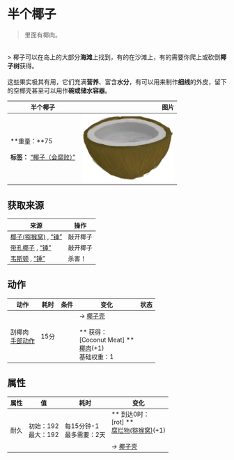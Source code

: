 # 半个椰子  
> 里面有椰肉。  
<br>  
> 椰子可以在岛上的大部分<b>海滩</b>上找到，有的在沙滩上，有的需要你爬上或砍倒<b>椰子树</b>获得。<br><br>这些果实极其有用，它们充满<b>营养</b>、富含<b>水分</b>，有可以用来制作<b>细线</b>的外皮，留下的空椰壳甚至可以用作<b>碗或储水容器</b>。  
  
  半个椰子  |   图片   
 ----  |  ----:   
 **重量：**75<br><br>**标签：**	[“椰子（会腐败）”](tag_CoconutSpoilable.md)  |  <img decoding="async" src="Sprite/CoconutHalf.png" href="a.md" style="max-width:300px;max-height:300px;">   
  
## 获取来源  
来源  |  操作  
----  |  ----  
[椰子(猕猴窝)](Coconut.md) , [“锤”](tag_Hammer.md)  |  敲开椰子  
[带孔椰子](CoconutPerforated.md) , [“锤”](tag_Hammer.md)  |  敲开椰子  
[韦斯顿](Weston.md) , [“锤”](tag_Hammer.md)  |  杀害！  
## 动作  
动作  |  耗时  |  条件  |  变化  |  状态  
----  |  ----  |  ----  |  ----  |  ----  
刮椰肉<br>[手部动作](HandAction.md)  |  15分  |    |  → [椰子壳](CoconutShell.md)<br><br>** 获得： **<br>** [Coconut Meat] **<br>  [椰肉](CoconutMeat.md)(+1)<br>基础权重：1<br>  |    
## 属性   
属性  |  值  |  耗时  |  变化  
----  |  ----  |  ----  |  ----  
耐久  |  初始：192<br>最大：192  |  每15分钟-1<br>最多需要：2天  |  ** 到达0时： **<br>** [rot] **<br>[腐烂物(猕猴窝)](RottenRemains.md)(+1)<br><br>→ [椰子壳](CoconutShell.md)  
